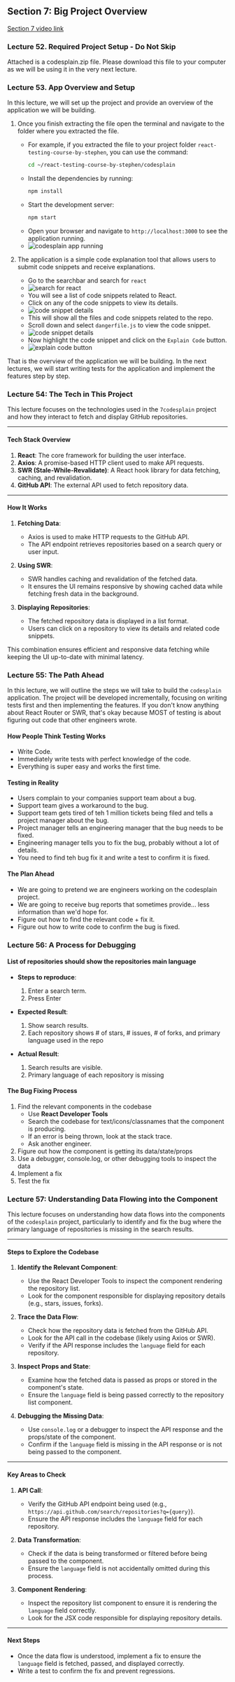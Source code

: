 ## Section 7: Big Project Overview
[Section 7 video link](https://www.udemy.com/course/react-testing-library-and-jest/learn/lecture/35701704#overview)

### Lecture 52. Required Project Setup - Do Not Skip

Attached is a codesplain.zip file. Please download this file to your computer as we will be using it in the very next lecture.

### Lecture 53. App Overview and Setup

In this lecture, we will set up the project and provide an overview of the application we will be building.

1. Once you finish extracting the file open the terminal and navigate to the folder where you extracted the file.
    - For example, if you extracted the file to your project folder `react-testing-course-by-stephen`, you can use the command:
      ```bash
      cd ~/react-testing-course-by-stephen/codesplain
      ```
    - Install the dependencies by running:
      ```bash
      npm install
      ```  
    - Start the development server:
      ```bash
      npm start
      ```
    - Open your browser and navigate to `http://localhost:3000` to see the application running.
    - ![codesplain app running](./images/README-07-images/img01-chrome-eB6gKP.png)

2. The application is a simple code explanation tool that allows users to submit code snippets and receive explanations.
    - Go to the searchbar and search for `react`
    - ![search for react](./images/README-07-images/img02-chrome-pko6rV.png)
    - You will see a list of code snippets related to React.
    - Click on any of the code snippets to view its details.
    - ![code snippet details](./images/README-07-images/img03-chrome-e0HqDS.png)
    - This will show all the files and code snippets related to the repo.
    - Scroll down and select `dangerfile.js` to view the code snippet.
    - ![code snippet details](./images/README-07-images/img04-chrome-tSjl0V.png)
    - Now highlight the code snippet and click on the `Explain Code` button.
    - ![explain code button](./images/README-07-images/img05-chrome-3hRs9C.png)

That is the overview of the application we will be building. In the next lectures, we will start writing tests for the application and implement the features step by step.

### Lecture 54: The Tech in This Project

This lecture focuses on the technologies used in the `7codesplain` project and how they interact to fetch and display GitHub repositories.

---

#### **Tech Stack Overview**
1. **React**: The core framework for building the user interface.
2. **Axios**: A promise-based HTTP client used to make API requests.
3. **SWR (Stale-While-Revalidate)**: A React hook library for data fetching, caching, and revalidation.
4. **GitHub API**: The external API used to fetch repository data.

---

#### **How It Works**
1. **Fetching Data**:
   - Axios is used to make HTTP requests to the GitHub API.
   - The API endpoint retrieves repositories based on a search query or user input.

2. **Using SWR**:
   - SWR handles caching and revalidation of the fetched data.
   - It ensures the UI remains responsive by showing cached data while fetching fresh data in the background.

3. **Displaying Repositories**:
   - The fetched repository data is displayed in a list format.
   - Users can click on a repository to view its details and related code snippets.

This combination ensures efficient and responsive data fetching while keeping the UI up-to-date with minimal latency.

### Lecture 55: The Path Ahead

In this lecture, we will outline the steps we will take to build the `codesplain` application. The project will be developed incrementally, focusing on writing tests first and then implementing the features.
If you don't know anything about React Router or SWR, that's okay because MOST of testing is about figuring out code that other engineers wrote.

#### **How People Think Testing Works**
- Write Code.
- Immediately write tests with perfect knowledge of the code.
- Everything is super easy and works the first time.

#### **Testing in Reality**
- Users complain to your companies support team about a bug.
- Support team gives a workaround to the bug.
- Support team gets tired of teh 1 million tickets being filed and tells a project manager about the bug.
- Project manager tells an engineering manager that the bug needs to be fixed.
- Engineering manager tells you to fix the bug, probably without a lot of details.
- You need to find teh bug fix it and write a test to confirm it is fixed.

#### **The Plan Ahead**
- We are going to pretend we are engineers working on the codesplain project.
- We are going to receive bug reports that sometimes provide... less information than we'd hope for.
- Figure out how to find the relevant code + fix it.
- Figure out how to write code to confirm the bug is fixed.

### Lecture 56: A Process for Debugging

#### **List of repositories should show the repositories main language**

- **Steps to reproduce**: 
  1. Enter a search term.
  2. Press Enter
  
- **Expected Result**: 
  1. Show search results.
  2. Each repository shows # of stars, # issues, # of forks, and primary language used in the repo
- **Actual Result**: 
  1. Search results are visible.
  2. Primary language of each repository is missing

#### **The Bug Fixing Process**
1. Find the relevant components in the codebase
   - Use **React Developer Tools**
   - Search the codebase for text/icons/classnames that the component is producing.
   - If an error is being thrown, look at the stack trace.
   - Ask another engineer.
2. Figure out how the component is getting its data/state/props
3. Use a debugger, console.log, or other debugging tools to inspect the data
4. Implement a fix
5. Test the fix

### Lecture 57: Understanding Data Flowing into the Component

This lecture focuses on understanding how data flows into the components of the `codesplain` project, particularly to identify and fix the bug where the primary language of repositories is missing in the search results.

---

#### **Steps to Explore the Codebase**
1. **Identify the Relevant Component**:
   - Use the React Developer Tools to inspect the component rendering the repository list.
   - Look for the component responsible for displaying repository details (e.g., stars, issues, forks).

2. **Trace the Data Flow**:
   - Check how the repository data is fetched from the GitHub API.
   - Look for the API call in the codebase (likely using Axios or SWR).
   - Verify if the API response includes the `language` field for each repository.

3. **Inspect Props and State**:
   - Examine how the fetched data is passed as props or stored in the component's state.
   - Ensure the `language` field is being passed correctly to the repository list component.

4. **Debugging the Missing Data**:
   - Use `console.log` or a debugger to inspect the API response and the props/state of the component.
   - Confirm if the `language` field is missing in the API response or is not being passed to the component.

---

#### **Key Areas to Check**
1. **API Call**:
   - Verify the GitHub API endpoint being used (e.g., `https://api.github.com/search/repositories?q={query}`).
   - Ensure the API response includes the `language` field for each repository.

2. **Data Transformation**:
   - Check if the data is being transformed or filtered before being passed to the component.
   - Ensure the `language` field is not accidentally omitted during this process.

3. **Component Rendering**:
   - Inspect the repository list component to ensure it is rendering the `language` field correctly.
   - Look for the JSX code responsible for displaying repository details.

---

#### **Next Steps**
- Once the data flow is understood, implement a fix to ensure the `language` field is fetched, passed, and displayed correctly.
- Write a test to confirm the fix and prevent regressions.

